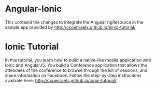 # Angular-Ionic
This containd the changes to integrate the Angular ngResource in the sample app provided by http://ccoenraets.github.io/ionic-tutorial/

# Ionic Tutorial
In this tutorial, you learn how to build a native-like mobile application with Ionic and AngularJS. You build a Conference application that allows the attendees of the conference to browse through the list of sessions, and share information on Facebook.
Follow the step-by-step instructions available here: http://ccoenraets.github.io/ionic-tutorial/
